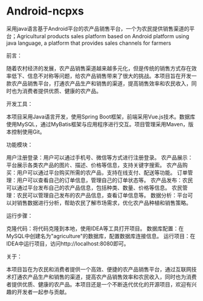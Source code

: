 # Android-ncpxs
采用java语言基于Android平台的农产品销售平台，一个为农民提供销售渠道的平台；Agricultural products sales platform based on Android platform using java language, a platform that provides sales channels for farmers


前言：

随着农村经济的发展，农产品销售渠道越来越多元化，但是传统的销售方式存在效率低下、信息不对称等问题，给农产品销售带来了很大的挑战。本项目旨在开发一款农产品销售平台，打通农产品生产和销售的渠道，提高销售效率和农民收入，同时也为消费者提供优质、健康的农产品。

开发工具：

本项目采用Java语言开发，使用Spring Boot框架，前端采用Vue.js技术。数据库使用MySQL，通过MyBatis框架与应用程序进行交互。项目管理采用Maven，版本控制使用Git。

功能模块：

用户注册登录：用户可以通过手机号、微信等方式进行注册登录。
农产品展示：平台展示各类农产品的图片、描述、价格等信息，支持关键字搜索。
农产品购买：用户可以通过平台购买所需的农产品，支持在线支付、配送等功能。
订单管理：用户可以查看自己的订单信息，管理自己的订单状态等。
农产品发布：农民可以通过平台发布自己的农产品信息，包括种类、数量、价格等信息。
农民管理：农民可以管理自己发布的农产品信息，查看订单信息等。
数据分析：平台可以对销售数据进行分析，帮助农民了解市场需求，优化农产品种植和销售策略。

运行步骤：

克隆代码：将代码克隆到本地，使用IDEA等工具打开项目。
数据库配置：在MySQL中创建名为"agriculture"的数据库，配置数据库连接信息。
运行项目：在IDEA中运行项目，访问http://localhost:8080即可。

关于：

本项目旨在为农民和消费者提供一个高效、便捷的农产品销售平台，通过互联网技术打通农产品生产和销售的渠道，提高农产品销售效率和农民收入，同时也为消费者提供优质、健康的农产品。本项目还是一个不断迭代优化的开源项目，欢迎有兴趣的开发者一起参与贡献。
